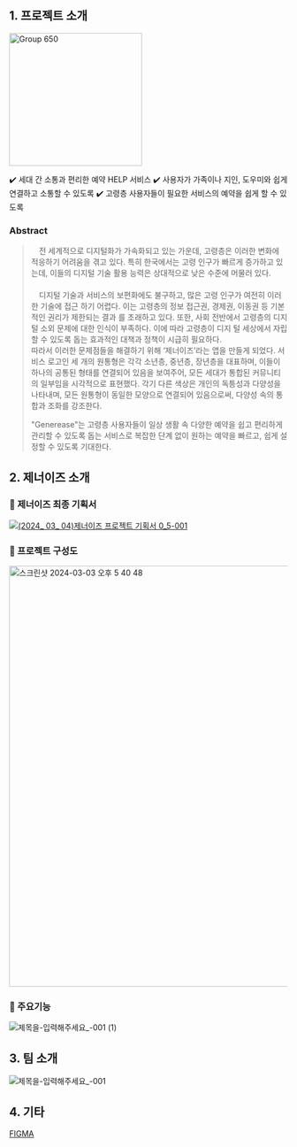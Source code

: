 ## 1. 프로젝트 소개
<img width="240" alt="Group 650" src="https://github.com/Nahhh-j/GenerEase/assets/105144666/509318ee-5ebf-44a5-8d59-43c95bf026d3">

✔️ 세대 간 소통과 편리한 예약 HELP 서비스
✔️ 사용자가 가족이나 지인, 도우미와 쉽게 연결하고 소통할 수 있도록
✔️ 고령층 사용자들이 필요한 서비스의 예약을 쉽게 할 수 있도록

### Abstract
>  　전 세계적으로 디지털화가 가속화되고 있는 가운데, 고령층은 이러한 변화에 적응하기 어려움을 겪고 있다. 특히 한국에서는 고령 인구가 빠르게 증가하고 있는데, 이들의 디지털 기술 활용 능력은 상대적으로 낮은 수준에 머물러 있다.
>  　　  
>  　디지털 기술과 서비스의 보편화에도 불구하고, 많은 고령 인구가 여전히 이러한 기술에 접근 하기 어렵다. 이는 고령층의 정보 접근권, 경제권, 이동권 등 기본적인 권리가 제한되는 결과 를 초래하고 있다. 또한, 사회 전반에서 고령층의 디지털 소외 문제에 대한 인식이 부족하다. 이에 따라 고령층이 디지 털 세상에서 자립할 수 있도록 돕는 효과적인 대책과 정책이 시급히 필요하다.
>  　　  
>   따라서 이러한 문제점들을 해결하기 위해 ‘제너이즈’라는 앱을 만들게 되었다. 서비스 로고인 세 개의 원통형은 각각 소년층, 중년층, 장년층을 대표하며, 이들이 하나의 공통된 형태를 연결되어 있음을 보여주어, 모든 세대가 통합된 커뮤니티의 일부임을 시각적으로 표현했다. 각기 다른 색상은 개인의 독틍성과 다양성을 나타내며, 모든 원통형이 동일한 모양으로 연결되어 있음으로써, 다양성 속의 통합과 조화를 강조한다.
>  
>   "Generease"는 고령층 사용자들이 일상 생활 속 다양한 예약을 쉽고 편리하게 관리할 수 있도록 돕는 서비스로 복잡한 단계 없이 원하는 예약을 빠르고, 쉽게 설정할 수 있도록 기대한다.

## 2. 제너이즈 소개
### 📌 제너이즈 최종 기획서
[![(2024_ 03_ 04)제너이즈 프로젝트 기획서 0_5-001](https://github.com/Nahhh-j/GenerEase/assets/105144666/acfa18e8-264d-489d-91f0-65d958abd33e)](https://www.miricanvas.com/v/12w6rwu "제너이즈 프로젝트 기획서")

### 📌 프로젝트 구성도
<img width="761" alt="스크린샷 2024-03-03 오후 5 40 48" src="https://github.com/Nahhh-j/GenerEase/assets/105144666/91484e5a-edf7-4830-8c06-760fb63916f9">

### 🚀 주요기능
![제목을-입력해주세요_-001 (1)](https://github.com/Nahhh-j/GenerEase/assets/105144666/e29685df-09b2-418d-9688-a483573e78b1)

## 3. 팀 소개
![제목을-입력해주세요_-001](https://github.com/Nahhh-j/GenerEase/assets/105144666/84890e41-8985-4174-b1ad-117e410be79b)

## 4. 기타
[FIGMA](https://www.figma.com/file/LJj8TG80DQ5Dt2QPuB2bsy/generease?type=design&node-id=25%3A828&mode=design&t=jsZVz2HE17D5OEzu-1 "제너이즈의 UI")



